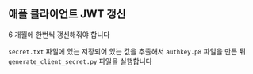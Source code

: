## 애플 클라이언트 JWT 갱신

6 개월에 한번씩 갱신해줘야 합니다

`secret.txt` 파일에 있는 저장되어 있는 값을 추출해서 `authkey.p8` 파일을 만든 뒤 `generate_client_secret.py` 파일을 실행합니다
